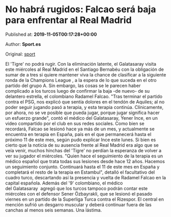 
# No habrá rugidos: Falcao será baja para enfrentar al Real Madrid

Published at: **2019-11-05T00:17:28+00:00**

Author: **Sport.es**

Original: [sport](https://www.sport.es/es/noticias/champions/real-madrid-galatasaray-falcao-sera-baja-para-partido-champions-league-7714717)

El 'Tigre' no podrá rugir. Con la eliminación latente, el Galatasaray visita este miércoles al Real Madrid en el Santiago Bernabéu con la obligación de sumar de a tres si quiere mantener viva la chance de clasificar a la siguiente ronda de la Champions League , a la espera de lo que suceda en el otro partido del grupo A. Sin embargo, las cosas se le parecen haber complicado a los turcos luego de confirmar la baja -de nuevo- de su delantero estrella, el colombiano Radamel Falcao.
"Tras terminar el partido contra el PSG, nos explicó que sentía dolores en el tendón de Aquiles; al no poder seguir jugando pasó a terapia, y esta terapia continúa. Clínicamente, por ahora, no se ve posible que pueda jugar, porque jugar significa hacer un esfuerzo grande", contó el médico del Galatasaray, Yener Ince, en un video compartido por el club en sus redes sociales.
Como bien se recordará, Falcao se lesionó hace ya más de un mes, y actualmente se encuentra en terapia en España, país en el que permanecerá hasta el próximo 11 de este mes, según pudo explicar Ince este lunes. Si bien es cierto que la noticia de su ausencia frente al Real Madrid era algo que se veía venir, muchos hinchas del 'Tigre' no perdían la esperanza de volver a ver su jugador el miércoles.
"Quien hace el seguimiento de la terapia es un médico español que trata todas sus lesiones desde hace 12 años. Hacemos un seguimiento conjunto. Continuará hasta el 11 de este mes en España y completará el resto de la terapia en Estambul", detalló el facultativo del cuadro turco, descartando así la presencia y vuelta de Radamel Falcao en la capital española.
Además del '9' colombiano, el médico del Galatasaray  agregó que los turcos tampoco podrán contar este miércoles con el defensor Sener Özbayrakli, que se lesionó el pasado viernes en un partido de la Superliga Turca contra el Rizespor. El central en mención sufrió un desgarro muscular y deberá continuar fuera de las canchas al menos seis semanas. Una lástima.
